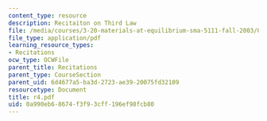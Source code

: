 ```yaml
---
content_type: resource
description: Recitaiton on Third Law
file: /media/courses/3-20-materials-at-equilibrium-sma-5111-fall-2003/0a990eb68674f3f93cff196ef98fcb80_r4.pdf
file_type: application/pdf
learning_resource_types:
- Recitations
ocw_type: OCWFile
parent_title: Recitations
parent_type: CourseSection
parent_uid: 6d4677a5-ba3d-2723-ae39-20075fd32109
resourcetype: Document
title: r4.pdf
uid: 0a990eb6-8674-f3f9-3cff-196ef98fcb80
---
```

